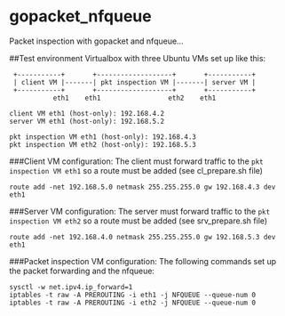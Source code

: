 # gopacket_nfqueue
Packet inspection with gopacket and nfqueue...

##Test environment
Virtualbox with three Ubuntu VMs set up like this:
```
 +-----------+       +-------------------+       +-----------+
 | client VM |-------| pkt inspection VM |-------| server VM |
 +-----------+       +-------------------+       +-----------+
           eth1    eth1                 eth2    eth1

client VM eth1 (host-only): 192.168.4.2
server VM eth1 (host-only): 192.168.5.2

pkt inspection VM eth1 (host-only): 192.168.4.3
pkt inspection VM eth2 (host-only): 192.168.5.3
```
###Client VM configuration:
The client must forward traffic to the `pkt inspection VM eth1` so a route must be added (see cl_prepare.sh file)
```
route add -net 192.168.5.0 netmask 255.255.255.0 gw 192.168.4.3 dev eth1
```

###Server VM configuration:
The server must forward traffic to the `pkt inspection VM eth2` so a route must be added (see srv_prepare.sh file)
```
route add -net 192.168.4.0 netmask 255.255.255.0 gw 192.168.5.3 dev eth1
```

###Packet inspection VM configuration:
The following commands set up the packet forwarding and the nfqueue:
```
sysctl -w net.ipv4.ip_forward=1
iptables -t raw -A PREROUTING -i eth1 -j NFQUEUE --queue-num 0
iptables -t raw -A PREROUTING -i eth2 -j NFQUEUE --queue-num 0
```
